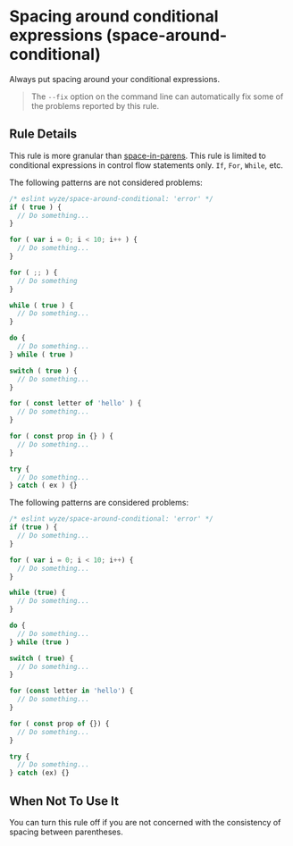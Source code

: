 # Spacing around conditional expressions (space-around-conditional)

Always put spacing around your conditional expressions.

> The `--fix` option on the command line can automatically fix some of the problems reported by this rule.

## Rule Details

This rule is more granular than [space-in-parens](http://eslint.org/docs/rules/space-in-parens). This rule is limited to conditional expressions in control flow statements only. `If`, `For`, `While`, etc.

The following patterns are not considered problems:

```js
/* eslint wyze/space-around-conditional: 'error' */
if ( true ) {
  // Do something...
}

for ( var i = 0; i < 10; i++ ) {
  // Do something...
}

for ( ;; ) {
  // Do something
}

while ( true ) {
  // Do something...
}

do {
  // Do something...
} while ( true )

switch ( true ) {
  // Do something...
}

for ( const letter of 'hello' ) {
  // Do something...
}

for ( const prop in {} ) {
  // Do something...
}

try {
  // Do something...
} catch ( ex ) {}
```

The following patterns are considered problems:

```js
/* eslint wyze/space-around-conditional: 'error' */
if (true ) {
  // Do something...
}

for ( var i = 0; i < 10; i++) {
  // Do something...
}

while (true) {
  // Do something...
}

do {
  // Do something...
} while (true )

switch ( true) {
  // Do something...
}

for (const letter in 'hello') {
  // Do something...
}

for ( const prop of {}) {
  // Do something...
}

try {
  // Do something...
} catch (ex) {}
```

## When Not To Use It

You can turn this rule off if you are not concerned with the consistency of spacing between parentheses.

